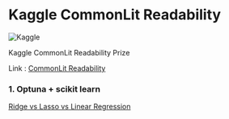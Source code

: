 # Kaggle CommonLit Readability

![Kaggle](https://img.shields.io/badge/kaggle-compete-blue.svg)

Kaggle CommonLit Readability Prize

Link : [CommonLit Readability](https://www.kaggle.com/c/commonlitreadabilityprize/overview)

### 1. Optuna + scikit learn
[Ridge vs Lasso vs Linear Regression](https://github.com/CitrusSoda/kaggle_CR/tree/master/scikitlearn_optuna)